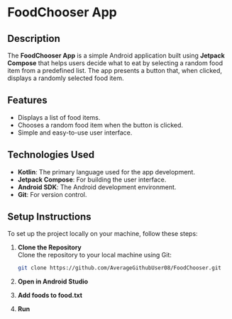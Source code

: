 # FoodChooser App

## Description
The **FoodChooser App** is a simple Android application built using **Jetpack Compose** that helps users decide what to eat by selecting a random food item from a predefined list. 
The app presents a button that, when clicked, displays a randomly selected food item.

## Features
- Displays a list of food items.
- Chooses a random food item when the button is clicked.
- Simple and easy-to-use user interface.

## Technologies Used
- **Kotlin**: The primary language used for the app development.
- **Jetpack Compose**: For building the user interface.
- **Android SDK**: The Android development environment.
- **Git**: For version control.

## Setup Instructions

To set up the project locally on your machine, follow these steps:

1. **Clone the Repository**  
   Clone the repository to your local machine using Git:

   ```bash
   git clone https://github.com/AverageGithubUser08/FoodChooser.git

2. **Open in Android Studio**
3. **Add foods to food.txt**
4. **Run**
